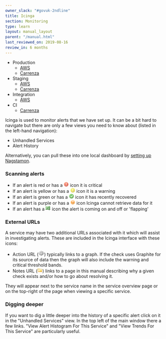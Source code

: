 ```yaml
---
owner_slack: "#govuk-2ndline"
title: Icinga
section: Monitoring
type: learn
layout: manual_layout
parent: "/manual.html"
last_reviewed_on: 2019-08-16
review_in: 6 months
---
```


- Production
  - [AWS](https://alert.blue.production.govuk.digital)
  - [Carrenza](https://alert.publishing.service.gov.uk)
- Staging
  - [AWS](https://alert.blue.staging.govuk.digital)
  - [Carrenza](https://alert.staging.publishing.service.gov.uk)
- Integration
  - [AWS](https://alert.integration.publishing.service.gov.uk)
- CI
  - [Carrenza](https://ci-alert.integration.publishing.service.gov.uk)

Icinga is used to monitor alerts that we have set up. It can be a bit hard to
navigate but there are only a few views you need to know about (listed in the left-hand
navigation):

- Unhandled Services
- Alert History

Alternatively, you can pull these into one local dashboard by [setting up Nagstamon](/manual/nagstamon.html).

### Scanning alerts

- If an alert is red or has a ![critical][critical_image] icon it is critical
- If an alert is yellow or has a ![warning][warning_image] icon it is a warning
- If an alert is green or has a ![recovery][recovery_image] icon it has recently recovered
- If an alert is purple or has a ![unknown][unknown_image] icon Icinga cannot retrieve data for it
- If an alert has a ![flapping][flapping_image] icon the alert is coming on and off or 'flapping'

[critical_image]: images/icinga/critical.png
[warning_image]: images/icinga/warning.png
[recovery_image]: images/icinga/recovery.png
[unknown_image]: images/icinga/unknown.png
[flapping_image]: images/icinga/flapping.gif

### External URLs

A service may have two additional URLs associated with it which will assist
in investigating alerts. These are included in the Icinga interface with
these icons:

- Action URL (![action][action_image]) typically links to a graph. If the check uses
  Graphite for its source of data then the graph will also include the
  warning and critical threshold bands.
- Notes URL (![notes][notes_image]) links to a page in this manual describing why a given check
  exists and/or how to go about resolving it.

[action_image]: images/icinga/action.gif
[notes_image]: images/icinga/notes.gif

They will appear next to the service name in the service overview page or on
the top-right of the page when viewing a specific service.

### Digging deeper

If you want to dig a little deeper into the history of a specific alert click on it in the "Unhandled Services" view. In the top left of the main window there a few links. "View Alert Histogram For This Service" and "View Trends For This Service" are particularly useful.
